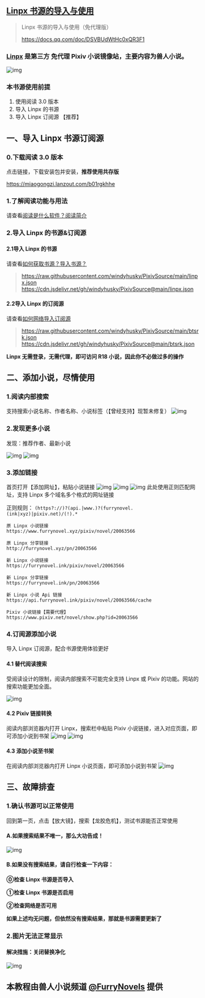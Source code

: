 ## [Linpx 书源的导入与使用](https://telegra.ph/FurryNovelsReading-05-04-07)
> Linpx 书源的导入与使用（免代理版）
>
> https://docs.qq.com/doc/DSVBUdWtHc0xQR3F1


### [Linpx](http://www.furrynovel.xyz/) 是第三方 免代理 Pixiv 小说镜像站，主要内容为**兽人小说**。

![img](https://telegra.ph/file/b42876352720a6f4b7515.png)


### 本书源使用前提
1. 使用阅读 3.0 版本
2. 导入 Linpx 的书源
3. 导入 Linpx 订阅源 【推荐】

## 一、导入 Linpx 书源订阅源
### 0.下载阅读 3.0 版本
点击链接，下载安装包并安装，**推荐使用共存版**

https://miaogongzi.lanzout.com/b01rgkhhe

### 1.了解阅读功能与用法
请查看[阅读是什么软件？阅读简介](./Legado.md)


### 2.导入 Linpx 的书源&订阅源
#### 2.1导入 Linpx 的书源
请查看[如何获取书源？导入书源？](./Import.md)
> https://raw.githubusercontent.com/windyhusky/PixivSource/main/linpx.json
> https://cdn.jsdelivr.net/gh/windyhusky/PixivSource@main/linpx.json


#### 2.2导入 Linpx 的订阅源
请查看[如何网络导入订阅源](./Import2.md)

> https://raw.githubusercontent.com/windyhusky/PixivSource/main/btsrk.json
> https://cdn.jsdelivr.net/gh/windyhusky/PixivSource@main/btsrk.json

**Linpx 无需登录，无需代理，即可访问 R18 小说，因此你不必做过多的操作**

## 二、添加小说，尽情使用
### 1.阅读内部搜索
支持搜索小说名称、作者名称、小说标签（【曾经支持】现暂未修复）
![img](./pic/SearchViaLegado.png)

### 2.发现更多小说
发现：推荐作者、最新小说

![img](./pic/Discover.png)
![img](./pic/DiscoverNewNovels.png)

### 3.添加链接
首页打开【添加网址】，粘贴小说链接
![img](./pic/AddBookViaUrl1.png)
![img](./pic/AddBookViaUrl2.png)
![img](./pic/AddBookViaUrl3.png)
此处使用正则匹配网址，支持 Linpx 多个域名多个格式的网址链接

正则规则：
`(https?://)?(api.|www.)?(furrynovel.(ink|xyz)|pixiv.net)/(!).*`
```
原 Linpx 小说链接
https://www.furrynovel.xyz/pixiv/novel/20063566

原 Linpx 分享链接
http://furrynovel.xyz/pn/20063566

新 Linpx 小说链接
https://furrynovel.ink/pixiv/novel/20063566

新 Linpx 分享链接
https://furrynovel.ink/pn/20063566

新 Linpx 小说 Api 链接
https://api.furrynovel.ink/pixiv/novel/20063566/cache

Pixiv 小说链接【需要代理】
https://www.pixiv.net/novel/show.php?id=20063566
```


### 4.订阅源添加小说
导入 Linpx 订阅源，配合书源使用体验更好
#### 4.1 替代阅读搜索
受阅读设计的限制，阅读内部搜索不可能完全支持 Linpx 或 Pixiv 的功能。网站的搜索功能更加全面。

![img](./pic/SearchViaLinpx.png)


#### 4.2 Pixiv 链接转换
阅读内部浏览器内打开 Linpx，搜索栏中粘贴 Pixiv 小说链接，进入对应页面，即可添加小说到书架
![img](./pic/ConvertPixivUrl.png)
![img](./pic/ConvertPixivUrl2.png)


#### 4.3 添加小说至书架
在阅读内部浏览器内打开 Linpx 小说页面，即可添加小说到书架
![img](./pic/AddBookViaSubscripiton.png)


## 三、故障排查

### 1.确认书源可以正常使用

回到第一页，点击【放大镜】，搜索【龙胶危机】，测试书源能否正常使用

#### A.如果搜索结果不唯一，那么大功告成！

![img](https://telegra.ph/file/7a33b98d43b378f0ab59f.png)

#### B.如果没有搜索结果，请自行检查一下内容：

**⓪检查 Linpx 书源是否导入**

**①检查 Linpx 书源是否启用**

**②检查网络是否可用**

**如果上述均无问题，但依然没有搜索结果，那就是书源需要更新了**


### 2.图片无法正常显示

#### 解决措施：关闭替换净化
![img](./pic/ReplaceTurnOff.png)


## 本教程由兽人小说频道 [@FurryNovels](https://t.me/FurryNovels) 提供
